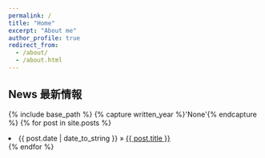 ```yaml
---
permalink: /
title: "Home"
excerpt: "About me"
author_profile: true
redirect_from: 
  - /about/
  - /about.html
---
```


## News 最新情報
{% include base_path %}
{% capture written_year %}'None'{% endcapture %}
{% for post in site.posts %}
  <li><span>{{ post.date | date_to_string }}</span> » <a href="{{ post.url }}" title="{{ post.title }}">{{ post.title }}</a></li>
{% endfor %}
